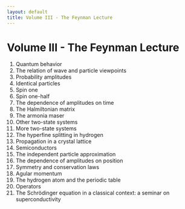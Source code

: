 ```yaml
---
layout: default
title: Volume III - The Feynman Lecture
---
```


# Volume III - The Feynman Lecture

01. Quantum behavior
02. The relation of wave and particle viewpoints
03. Probability amplitudes
04. Identical particles
05. Spin one
06. Spin one-half
07. The dependence of amplitudes on time
08. The Halmiltonian matrix
09. The armonia maser
10. Other two-state systems
11. More two-state systems
12. The hyperfine splitting in hydrogen
13. Propagation in a crystal lattice
14. Semiconductors
15. The independent particle approximation
16. The dependence of amplitudes on position
17. Symmetry and conservation laws
18. Agular momentum
19. The hydrogen atom and the periodic table
20. Operators
21. The Schrödinger equation in a classical context: a seminar on superconductivity

